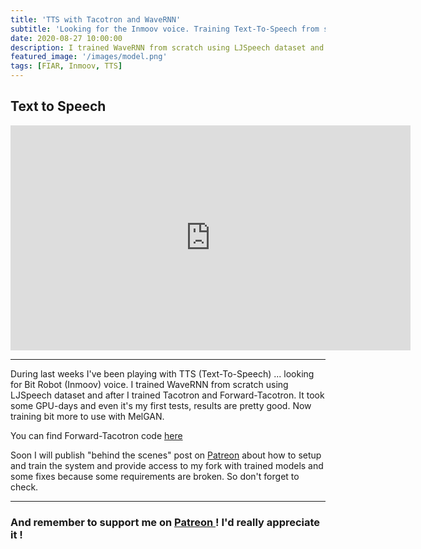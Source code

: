 ```yaml
---
title: 'TTS with Tacotron and WaveRNN'
subtitle: 'Looking for the Inmoov voice. Training Text-To-Speech from scratch'
date: 2020-08-27 10:00:00
description: I trained WaveRNN from scratch using LJSpeech dataset and after I trained Tacotron and Forward-Tacotron. Check here the results.
featured_image: '/images/model.png'
tags: [FIAR, Inmoov, TTS]
---
```


## Text to Speech

<iframe src="https://www.youtube.com/embed/P-Zy1Cev-2g" width="640" height="360" frameborder="0" allow="accelerometer; autoplay; encrypted-media; gyroscope; picture-in-picture" allowfullscreen></iframe>

---

During last weeks I've been playing with TTS (Text-To-Speech) ... looking for Bit Robot (Inmoov) voice. I trained WaveRNN from scratch using LJSpeech dataset and after I trained Tacotron and Forward-Tacotron. It took some GPU-days and even it's my first tests, results are pretty good. Now training bit more to use with MelGAN.

You can find Forward-Tacotron code [here](https://github.com/as-ideas/ForwardTacotron)

Soon I will publish "behind the scenes" post on [Patreon](https://www.patreon.com/gerardespona) about how to setup and train the system and provide access to my fork with trained models and some fixes because some requirements are broken. So don't forget to check.

---

### And remember to support me on <a href="https://www.patreon.com/gerardespona"> Patreon </a> ! I'd really appreciate it !
